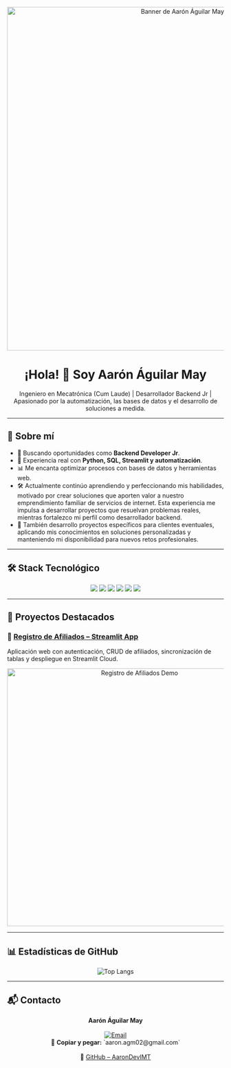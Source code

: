 <!-- Banner -->
<p align="center">
  <img src="assets/preview.gif" alt="Banner de Aarón Águilar May" width="800"/>
</p>

<!-- Título y presentación -->
<h1 align="center">¡Hola! 👋 Soy Aarón Águilar May</h1>
<p align="center">
  Ingeniero en Mecatrónica (Cum Laude) | Desarrollador Backend Jr | Apasionado por la automatización, las bases de datos y el desarrollo de soluciones a medida.
</p>

---

## 🚀 Sobre mí
- 🎯 Buscando oportunidades como **Backend Developer Jr**.  
- 🔧 Experiencia real con **Python, SQL, Streamlit y automatización**.  
- 📊 Me encanta optimizar procesos con bases de datos y herramientas web.  
- 🛠️ Actualmente continúo aprendiendo y perfeccionando mis habilidades, motivado por crear soluciones que aporten valor a nuestro emprendimiento familiar de servicios de internet. Esta experiencia me impulsa a desarrollar proyectos que resuelvan problemas reales, mientras fortalezco mi perfil como desarrollador backend.  
- 🤝 También desarrollo proyectos específicos para clientes eventuales, aplicando mis conocimientos en soluciones personalizadas y manteniendo mi disponibilidad para nuevos retos profesionales.  

---

## 🛠️ Stack Tecnológico

<p align="center">
  <img src="https://img.shields.io/badge/Python-3.12-blue?logo=python&logoColor=white"/>
  <img src="https://img.shields.io/badge/Streamlit-1.27-ff4b4b?logo=streamlit&logoColor=white"/>
  <img src="https://img.shields.io/badge/PostgreSQL-15-blue?logo=postgresql&logoColor=white"/>
  <img src="https://img.shields.io/badge/MySQL-8-blue?logo=mysql&logoColor=white"/>
  <img src="https://img.shields.io/badge/Git-Control-lightgrey?logo=git&logoColor=white"/>
  <img src="https://img.shields.io/badge/Linux-Ubuntu-orange?logo=ubuntu&logoColor=white"/>
</p>

---

## 📌 Proyectos Destacados

### 🔹 [Registro de Afiliados – Streamlit App](https://github.com/AaronDevIMT/Registro-afiliados-streamlit)
<p>
  Aplicación web con autenticación, CRUD de afiliados, sincronización de tablas y despliegue en Streamlit Cloud.
</p>
<p align="center">
  <a href="https://registro-afiliados.streamlit.app/">
    <img src="assets/preview.gif" alt="Registro de Afiliados Demo" width="600"/>
  </a>
</p>

---

## 📊 Estadísticas de GitHub

<p align="center">
  <img src="https://github-readme-stats.vercel.app/api/top-langs/?username=AaronDevIMT&layout=compact&theme=tokyonight" alt="Top Langs"/>
</p>

---

## 📬 Contacto  

<p align="center">
  <strong>Aarón Águilar May</strong>  
  <br><br>
  <a href="mailto:aaron.agm02@gmail.com">
    <img src="https://img.shields.io/badge/Email-aaron.agm02%40gmail.com-red?logo=gmail&logoColor=white" alt="Email"/>
  </a>  
  <br>
  📧 <strong>Copiar y pegar:</strong> `aaron.agm02@gmail.com`  
  <br><br>
  🐙 <a href="https://github.com/AaronDevIMT">GitHub – AaronDevIMT</a>  
</p>

